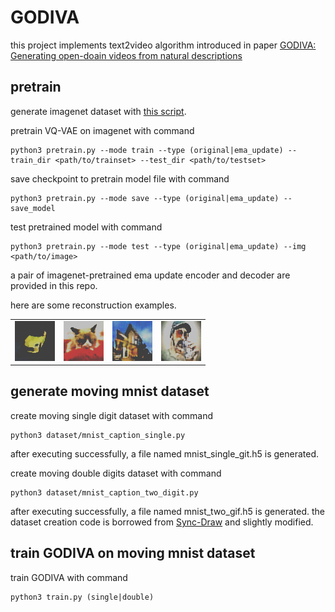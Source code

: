 # GODIVA
this project implements text2video algorithm introduced in paper [GODIVA: Generating open-doain videos from natural descriptions](https://www.arxiv-vanity.com/papers/2104.14806/)

## pretrain

generate imagenet dataset with [this script](https://github.com/tensorflow/models/blob/r1.13.0/research/slim/datasets/build_imagenet_data.py).

pretrain VQ-VAE on imagenet with command

```shell
python3 pretrain.py --mode train --type (original|ema_update) --train_dir <path/to/trainset> --test_dir <path/to/testset>
```

save checkpoint to pretrain model file with command

```shell
python3 pretrain.py --mode save --type (original|ema_update) --save_model
```

test pretrained model with command

```shell
python3 pretrain.py --mode test --type (original|ema_update) --img <path/to/image>
```

a pair of imagenet-pretrained ema update encoder and decoder are provided in this repo.

here are some reconstruction examples.

<p align="center">
 <table>
   <tr><td><img src="pics/car.png" /></td><td><img src="pics/cat.png" /></td><td><img src="pics/house.png" /></td><td><img src="pics/people.png"></td></tr>
 </table>
</p>

## generate moving mnist dataset

create moving single digit dataset with command

```shell
python3 dataset/mnist_caption_single.py
```

after executing successfully, a file named mnist_single_git.h5 is generated.

create moving double digits dataset with command

```shell
python3 dataset/mnist_caption_two_digit.py
```

after executing successfully, a file named mnist_two_gif.h5 is generated.
the dataset creation code is borrowed from [Sync-Draw](https://github.com/syncdraw/Sync-DRAW/tree/master/dataset) and slightly modified.

## train GODIVA on moving mnist dataset

train GODIVA with command

```shell
python3 train.py (single|double)
```
